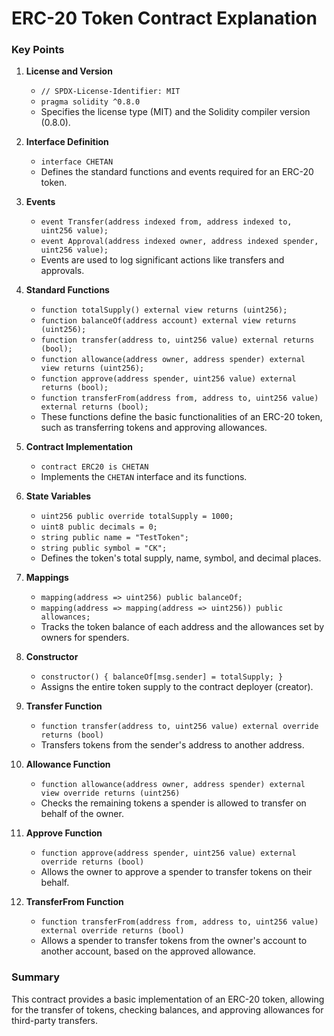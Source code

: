 # ERC-20 Token Contract Explanation

### Key Points

1. **License and Version**
   - `// SPDX-License-Identifier: MIT`
   - `pragma solidity ^0.8.0`
   - Specifies the license type (MIT) and the Solidity compiler version (0.8.0).

2. **Interface Definition**
   - `interface CHETAN`
   - Defines the standard functions and events required for an ERC-20 token.

3. **Events**
   - `event Transfer(address indexed from, address indexed to, uint256 value);`
   - `event Approval(address indexed owner, address indexed spender, uint256 value);`
   - Events are used to log significant actions like transfers and approvals.

4. **Standard Functions**
   - `function totalSupply() external view returns (uint256);`
   - `function balanceOf(address account) external view returns (uint256);`
   - `function transfer(address to, uint256 value) external returns (bool);`
   - `function allowance(address owner, address spender) external view returns (uint256);`
   - `function approve(address spender, uint256 value) external returns (bool);`
   - `function transferFrom(address from, address to, uint256 value) external returns (bool);`
   - These functions define the basic functionalities of an ERC-20 token, such as transferring tokens and approving allowances.

5. **Contract Implementation**
   - `contract ERC20 is CHETAN`
   - Implements the `CHETAN` interface and its functions.

6. **State Variables**
   - `uint256 public override totalSupply = 1000;`
   - `uint8 public decimals = 0;`
   - `string public name = "TestToken";`
   - `string public symbol = "CK";`
   - Defines the token's total supply, name, symbol, and decimal places.

7. **Mappings**
   - `mapping(address => uint256) public balanceOf;`
   - `mapping(address => mapping(address => uint256)) public allowances;`
   - Tracks the token balance of each address and the allowances set by owners for spenders.

8. **Constructor**
   - `constructor() { balanceOf[msg.sender] = totalSupply; }`
   - Assigns the entire token supply to the contract deployer (creator).

9. **Transfer Function**
   - `function transfer(address to, uint256 value) external override returns (bool)`
   - Transfers tokens from the sender's address to another address.

10. **Allowance Function**
    - `function allowance(address owner, address spender) external view override returns (uint256)`
    - Checks the remaining tokens a spender is allowed to transfer on behalf of the owner.

11. **Approve Function**
    - `function approve(address spender, uint256 value) external override returns (bool)`
    - Allows the owner to approve a spender to transfer tokens on their behalf.

12. **TransferFrom Function**
    - `function transferFrom(address from, address to, uint256 value) external override returns (bool)`
    - Allows a spender to transfer tokens from the owner's account to another account, based on the approved allowance.

### Summary
This contract provides a basic implementation of an ERC-20 token, allowing for the transfer of tokens, checking balances, and approving allowances for third-party transfers.
